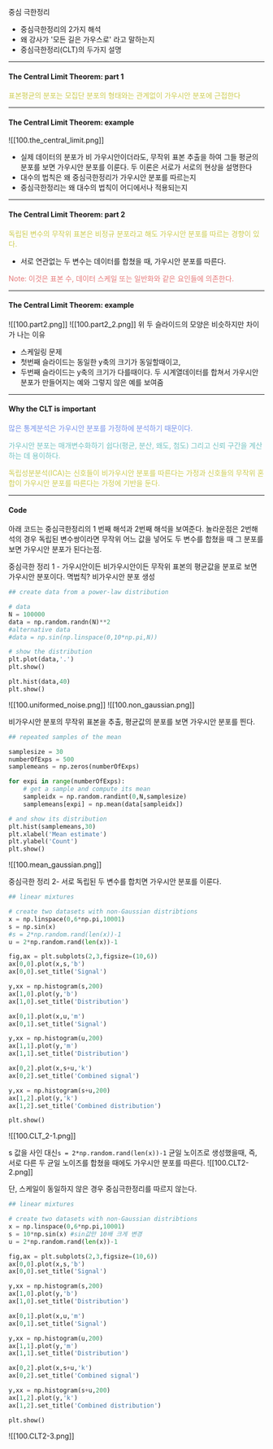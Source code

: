 중심 극한정리
- 중심극한정리의 2가지 해석
- 왜 강사가  '모든 길은 가우스로' 라고 말하는지
- 중심극한정리(CLT)의 두가지 설명
---
#### The Central Limit Theorem: part 1

<span style="color:rgb(205, 205, 81)">표본평균의 분포는 모집단 분포의 형태와는 관계없이 가우시안 분포에 근접한다 </span>

---
#### The Central Limit Theorem: example
![[100.the_central_limit.png]]

- 실제 데이터의 분포가 비 가우시안이더라도, 무작위 표본 추출을 하여 그들 평균의 분포를 보면 가우시안 분포를 이룬다.
두 이론은 서로가 서로의 현상을 설명한다
- 대수의 법칙은 왜 중심극한정리가 가우시안 분포를 따르는지
- 중심극한정리는 왜 대수의 법칙이 어디에서나 적용되는지

---
#### The Central Limit Theorem: part 2

<span style="color:rgb(205, 205, 81)">독립된 변수의 무작위 표본은 비정규 분포라고 해도 가우시안 분포를 따르는 경향이 있다.</span> 
- 서로 연관없는 두 변수는 데이터를 합쳤을 때, 가우시안 분포를 따른다.

<span style="color:rgb(230, 122, 122)">Note: 이것은 표본 수, 데이터 스케일 또는 일반화와 같은 요인들에 의존한다.</span> 

---
#### The Central Limit Theorem: example
![[100.part2.png]]
![[100.part2_2.png]]
위 두 슬라이드의 모양은 비슷하지만 차이가 나는 이유
- 스케일링 문제
- 첫번째 슬라이드는 동일한 y축의 크기가 동일할때이고,
- 두번째 슬라이드는 y축의 크기가 다를때이다.
두 시계열데이터를 합쳐서 가우시안 분포가 만들어지는 예와 그렇지 않은 예를 보여줌
---
#### Why the CLT is important

<span style="color:rgb(118, 147, 234)">많은 통계분석은 가우시안 분포를 가정하에 분석하기 때문이다.</span>

<span style="color:rgb(116, 195, 194)">가우시안 분포는 매개변수화하기 쉽다(평균, 분산, 왜도, 첨도) 그리고 신뢰 구간을 계산하는 데 용이하다.</span> 

<span style="color:rgb(205, 205, 81)">독립성분분석(ICA)는 신호들이 비가우시안 분포를 따른다는 가정과 신호들의 무작위 혼합이 가우시안 분포를 따른다는 가정에 기반을 둔다.</span> 

---
#### Code

아래 코드는 중심극한정리의 1 번째 해석과 2번째 해석을 보여준다.
놀라운점은 2번해석의 경우 독립된 변수쌍이라면 무작위 어느 값을 넣어도 두 변수를 합쳤을 때 그 분포를 보면 가우시안 분포가 된다는점.

중심극한 정리 1  - 가우시안이든 비가우시안이든 무작위 표본의 평균값을 분포로 보면 가우시안 분포이다. 
멱법칙?
비가우시안 분포 생성
```python
## create data from a power-law distribution

# data
N = 100000
data = np.random.randn(N)**2
#alternative data
#data = np.sin(np.linspace(0,10*np.pi,N))

# show the distribution
plt.plot(data,'.')
plt.show()

plt.hist(data,40)
plt.show()
```
![[100.uniformed_noise.png]]
![[100.non_gaussian.png]]

비가우시안 분포의 무작위 표본을 추출, 평균값의 분포를 보면 가우시안 분포를 띈다.
```python
## repeated samples of the mean

samplesize = 30
numberOfExps = 500
samplemeans = np.zeros(numberOfExps)

for expi in range(numberOfExps):
    # get a sample and compute its mean
    sampleidx = np.random.randint(0,N,samplesize)
    samplemeans[expi] = np.mean(data[sampleidx])

# and show its distribution
plt.hist(samplemeans,30)
plt.xlabel('Mean estimate')
plt.ylabel('Count')
plt.show()
```
![[100.mean_gaussian.png]]

중심극한 정리 2- 서로 독립된 두 변수를 합치면 가우시안 분포를 이룬다.
```python
## linear mixtures

# create two datasets with non-Gaussian distribtions
x = np.linspace(0,6*np.pi,10001)
s = np.sin(x)
#s = 2*np.random.rand(len(x))-1
u = 2*np.random.rand(len(x))-1

fig,ax = plt.subplots(2,3,figsize=(10,6))
ax[0,0].plot(x,s,'b')
ax[0,0].set_title('Signal')

y,xx = np.histogram(s,200)
ax[1,0].plot(y,'b')
ax[1,0].set_title('Distribution')

ax[0,1].plot(x,u,'m')
ax[0,1].set_title('Signal')

y,xx = np.histogram(u,200)
ax[1,1].plot(y,'m')
ax[1,1].set_title('Distribution')

ax[0,2].plot(x,s+u,'k')
ax[0,2].set_title('Combined signal')

y,xx = np.histogram(s+u,200)
ax[1,2].plot(y,'k')
ax[1,2].set_title('Combined distribution')

plt.show()
```
![[100.CLT_2-1.png]]

s 값을 사인 대신`s = 2*np.random.rand(len(x))-1` 균일 노이즈로 생성했을때, 즉, 서로 다른 두 균일 노이즈를 합쳤을 때에도 가우시안 분포를 따른다.
![[100.CLT2-2.png]]

단, 스케일이 동일하지 않은 경우 중심극한정리를 따르지 않는다.
```python
## linear mixtures

# create two datasets with non-Gaussian distribtions
x = np.linspace(0,6*np.pi,10001)
s = 10*np.sin(x) #sin값만 10배 크게 변경
u = 2*np.random.rand(len(x))-1

fig,ax = plt.subplots(2,3,figsize=(10,6))
ax[0,0].plot(x,s,'b')
ax[0,0].set_title('Signal')

y,xx = np.histogram(s,200)
ax[1,0].plot(y,'b')
ax[1,0].set_title('Distribution')

ax[0,1].plot(x,u,'m')
ax[0,1].set_title('Signal')

y,xx = np.histogram(u,200)
ax[1,1].plot(y,'m')
ax[1,1].set_title('Distribution')

ax[0,2].plot(x,s+u,'k')
ax[0,2].set_title('Combined signal')

y,xx = np.histogram(s+u,200)
ax[1,2].plot(y,'k')
ax[1,2].set_title('Combined distribution')

plt.show()
```
![[100.CLT2-3.png]]
